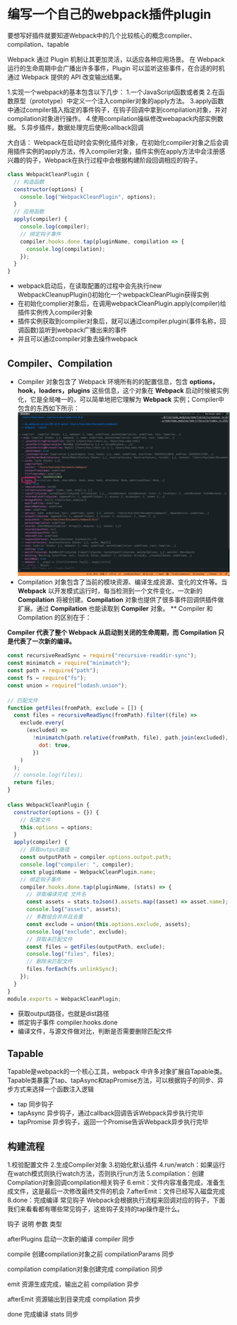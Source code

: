 # 编写一个自己的webpack插件plugin

要想写好插件就要知道Webpack中的几个比较核心的概念compiler、compilation、tapable

Webpack 通过 Plugin 机制让其更加灵活，以适应各种应用场景。 在 Webpack 运行的生命周期中会广播出许多事件，Plugin 可以监听这些事件，在合适的时机通过 Webpack 提供的 API 改变输出结果。

1.实现一个webpack的基本包含以下几步：
1.一个JavaScript函数或者类
2.在函数原型（prototype）中定义一个注入compiler对象的apply方法。
3.apply函数中通过compiler插入指定的事件钩子，在钩子回调中拿到compilation对象，并对compilation对象进行操作。
4.使用compilation操纵修改webapack内部实例数据。
5.异步插件，数据处理完后使用callback回调

大白话：
Webpack在启动时会实例化插件对象，在初始化compiler对象之后会调用插件实例的apply方法，传入compiler对象，插件实例在apply方法中会注册感兴趣的钩子，Webpack在执行过程中会根据构建阶段回调相应的钩子。

```js
class WebpackCleanPlugin {
  // 构造函数
  constructor(options) {
    console.log("WebpackCleanPlugin", options);
  }
  // 应用函数
  apply(compiler) {
    console.log(compiler);
    // 绑定钩子事件
    compiler.hooks.done.tap(pluginName, compilation => {
      console.log(compilation);
    });
  }
}

```

* webpack启动后，在读取配置的过程中会先执行new WebpackCleanupPlugin()初始化一个webpackCleanPlugin获得实例
* 在初始化complier对象后，在调用webpackCleanPlugin.apply(compiler)给插件实例传入compiler对象
* 插件实例获取到compiler对象后，就可以通过compiler.plugin(事件名称，回调函数)监听到webpack广播出来的事件
* 并且可以通过compiler对象去操作webpack

## Compiler、Compilation

* Compiler 对象包含了 Webpack 环境所有的的配置信息，包含 **options，hook，loaders，plugins** 这些信息，这个对象在 **Webpack** 启动时候被实例化，它是全局唯一的，可以简单地把它理解为 **Webpack** 实例；Compiler中包含的东西如下所示：
![Compiler](2022-05-19-12-07-00.png)
* Compilation 对象包含了当前的模块资源、编译生成资源、变化的文件等。当 **Webpack** 以开发模式运行时，每当检测到一个文件变化，一次新的 **Compilation** 将被创建。**Compilation** 对象也提供了很多事件回调供插件做扩展。通过 **Compilation** 也能读取到 **Compiler** 对象。
**
Compiler 和 Compilation 的区别在于：

**Compiler 代表了整个 Webpack 从启动到关闭的生命周期，而 Compilation 只是代表了一次新的编译。**

```js
const recursiveReadSync = require("recursive-readdir-sync");
const minimatch = require("minimatch");
const path = require("path");
const fs = require("fs");
const union = require("lodash.union");

// 匹配文件
function getFiles(fromPath, exclude = []) {
  const files = recursiveReadSync(fromPath).filter((file) =>
    exclude.every(
      (excluded) =>
        !minimatch(path.relative(fromPath, file), path.join(excluded), {
          dot: true,
        })
    )
  );
  // console.log(files);
  return files;
}

class WebpackCleanPlugin {
  constructor(options = {}) {
    // 配置文件
    this.options = options;
  }
  apply(compiler) {
    // 获取output路径
    const outputPath = compiler.options.output.path;
    console.log("compiler: ", compiler);
    const pluginName = WebpackCleanPlugin.name;
    // 绑定钩子事件
    compiler.hooks.done.tap(pluginName, (stats) => {
      // 获取编译完成 文件名
      const assets = stats.toJson().assets.map((asset) => asset.name);
      console.log("assets", assets);
      // 多数组合并并且去重
      const exclude = union(this.options.exclude, assets);
      console.log("exclude", exclude);
      // 获取未匹配文件
      const files = getFiles(outputPath, exclude);
      console.log("files", files);
      // 删除未匹配文件
      files.forEach(fs.unlinkSync);
    });
  }
}
module.exports = WebpackCleanPlugin;

```

* 获取output路径，也就是dist路径
* 绑定钩子事件 compiler.hooks.done
* 编译文件，与源文件做对比，判断是否需要删除匹配文件

## Tapable

Tapable是webpack的一个核心工具，webpack 中许多对象扩展自Tapable类。Tapable类暴露了tap、tapAsync和tapPromise方法，可以根据钩子的同步、异步方式来选择一个函数注入逻辑

* tap 同步钩子
* tapAsync 异步钩子，通过callback回调告诉Webpack异步执行完毕
* tapPromise 异步钩子，返回一个Promise告诉Webpack异步执行完毕

## 构建流程

1.校验配置文件
2.生成Compiler对象
3.初始化默认插件
4.run/watch：如果运行在watch模式则执行watch方法，否则执行run方法
5.compilation：创建Compilation对象回调compilation相关钩子
6.emit：文件内容准备完成，准备生成文件，这是最后一次修改最终文件的机会
7.afterEmit：文件已经写入磁盘完成
8.done：完成编译
常见钩子
Webpack会根据执行流程来回调对应的钩子，下面我们来看看都有哪些常见钩子，这些钩子支持的tap操作是什么。

钩子
说明
参数
类型

afterPlugins
启动一次新的编译
compiler
同步

compile
创建compilation对象之前
compilationParams
同步

compilation
compilation对象创建完成
compilation
同步

emit
资源生成完成，输出之前
compilation
异步

afterEmit
资源输出到目录完成
compilation
异步

done
完成编译
stats
同步
